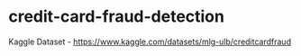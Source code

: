 # credit-card-fraud-detection

Kaggle Dataset - https://www.kaggle.com/datasets/mlg-ulb/creditcardfraud
